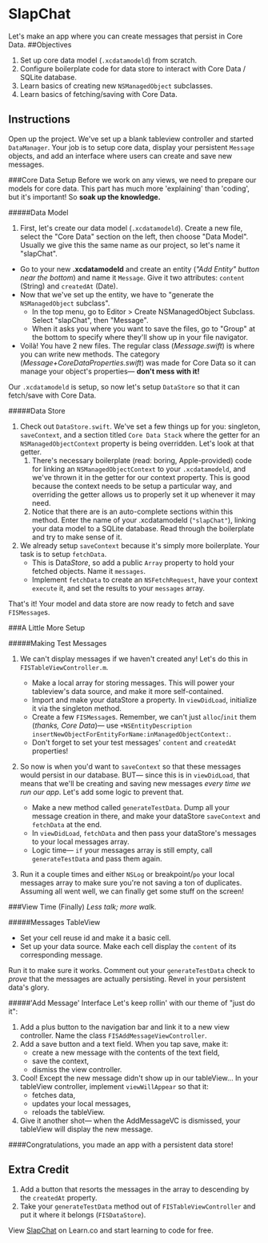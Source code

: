 
SlapChat
========
Let's make an app where you can create messages that persist in Core Data.
##Objectives
1. Set up core data model (`.xcdatamodeld`) from scratch.
2. Configure boilerplate code for data store to interact with Core Data / SQLite database.
3. Learn basics of creating new `NSManagedObject` subclasses.
4. Learn basics of fetching/saving with Core Data.

## Instructions
Open up the project. We've set up a blank tableview controller and started `DataManager`. Your job is to setup core data, display your persistent `Message` objects, and add an interface where users can create and save new messages.

###Core Data Setup
Before we work on any views, we need to prepare our models for core data. 
This part has much more 'explaining' than 'coding', but it's important! So **soak up the knowledge.**

#####Data Model

1. First, let's create our data model (`.xcdatamodeld`). Create a new file, select the "Core Data" section on the left, then choose "Data Model". Usually we give this the same name as our project, so let's name it "slapChat".
- Go to your new **.xcdatamodeld** and create an entity (*"Add Entity" button near the bottom*) and name it `Message`. Give it two attributes: `content` (String) and `createdAt` (Date).
- Now that we've set up the entity, we have to "generate the `NSManagedObject` subclass". 
   - In the top menu, go to Editor > Create NSManagedObject Subclass. Select "slapChat", then "Message". 
   - When it asks you where you want to save the files, go to "Group" at the bottom to specify where they'll show up in your file navigator. 
- Voilà! You have 2 new files. The regular class (*Message.swift*) is where you can write new methods. The category (*Message+CoreDataProperties.swift*) was made for Core Data so it can manage your object's properties— **don't mess with it!**

Our `.xcdatamodeld` is setup, so now let's setup `DataStore` so that it can fetch/save with Core Data. 

#####Data Store

1. Check out `DataStore.swift`. We've set a few things up for you: singleton, `saveContext`, and a section titled `Core Data Stack` where the getter for an `NSManagedObjectContext` property is being overridden. Let's look at that getter.
   1. There's necessary boilerplate (read: boring, Apple-provided) code for linking an `NSManagedObjectContext` to your `.xcdatamodeld`, and we've thrown it in the getter for our context property. This is good because the context needs to be setup a particular way, and overriding the getter allows us to properly set it up whenever it may need.
   2. Notice that there are is an auto-complete sections within this method. Enter the name of your .xcdatamodeld (`"slapChat"`), linking your data model to a SQLite database. Read through the boilerplate and try to make sense of it.
3. We already setup `saveContext` because it's simply more boilerplate. Your task is to setup `fetchData`.
   - This is Data*Store*, so add a public `Array` property to hold your fetched objects. Name it `messages`.
   - Implement `fetchData` to create an `NSFetchRequest`, have your context `execute` it, and set the results to your `messages` array.
 
That's it! Your model and data store are now ready to fetch and save `FISMessage`s.

###A Little More Setup

#####Making Test Messages

1. We can't display messages if we haven't created any! Let's do this in `FISTableViewController.m`.
    - Make a local array for storing messages. This will power your tableview's data source, and make it more self-contained.
	- Import and make your dataStore a property. In `viewDidLoad`, initialize it via the singleton method. 
	- Create a few `FISMessage`s. Remember, we can't just `alloc`/`init` them (*thanks, Core Data*)— use `+NSEntityDescription insertNewObjectForEntityForName:inManagedObjectContext:`. 
	- Don't forget to set your test messages' `content` and `createdAt` properties! 
2. So now is when you'd want to `saveContext` so that these messages would persist in our database. BUT— since this is in `viewDidLoad`, that means that we'll be creating and saving new messages *every time we run our app*. Let's add some logic to prevent that.
    - Make a new method called `generateTestData`. Dump all your message creation in there, and make your dataStore `saveContext` and `fetchData` at the end. 
    - In `viewDidLoad`, `fetchData` and then pass your dataStore's messages to your local messages array.
    - Logic time— `if`  your messages array is still empty, call `generateTestData` and pass them again.

3. Run it a couple times and either `NSLog` or breakpoint/`po` your local messages array to make sure you're not saving a ton of duplicates. Assuming all went well, we can finally get some stuff on the screen!

###View Time (Finally)
*Less talk; more walk.*

#####Messages TableView
- Set your cell reuse id and make it a basic cell.
- Set up your data source. Make each cell display the `content` of its corresponding message.

Run it to make sure it works. Comment out your `generateTestData` check to *prove* that the messages are actually persisting. Revel in your persistent data's glory. 

#####'Add Message' Interface
Let's keep rollin' with our theme of "just do it":

  1. Add a plus button to the navigation bar and link it to a new view controller. Name the class `FISAddMessageViewController`.
  2. Add a save button and a text field. When you tap save, make it:
     -  create a new message with the contents of the text field,
     -  save the context,
     -  dismiss the view controller.
  3. Cool! Except the new message didn't show up in our tableView... In your tableView controller, implement `viewWillAppear` so that it:     
     - fetches data, 
     - updates your local messages, 
     - reloads the tableView.   
  4. Give it another shot— when the AddMessageVC is dismissed, your tableView will display the new message.

####Congratulations, you made an app with a persistent data store!

## Extra Credit

  1. Add a button that resorts the messages in the array to descending by the `createdAt` property.
  2. Take your `generateTestData` method out of `FISTableViewController` and put it where it belongs (`FISDataStore`).

<p data-visibility='hidden'>View <a href='https://learn.co/lessons/slapchat-add' title='SlapChat'>SlapChat</a> on Learn.co and start learning to code for free.</p>

